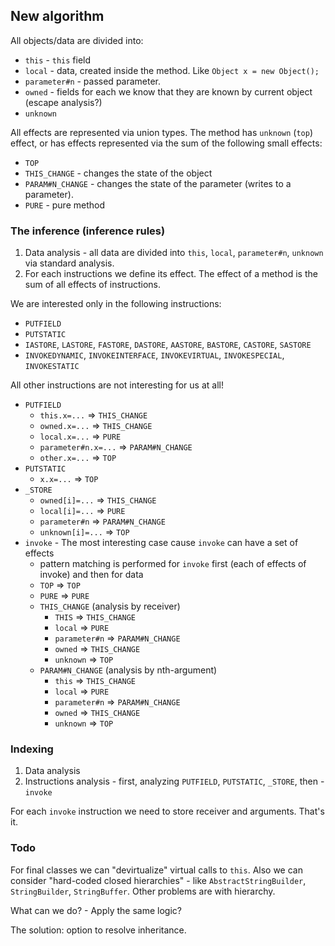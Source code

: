 ## New algorithm

All objects/data are divided into:

- `this` - `this` field
- `local` - data, created inside the method. Like `Object x = new Object();`
- `parameter#n` - passed parameter.
- `owned` - fields for each we know that they are known by current object (escape analysis?)
- `unknown`

All effects are represented via union types. 
The method has `unknown` (`top`) effect, or has effects represented via the sum of the following small effects:

- `TOP`
- `THIS_CHANGE` - changes the state of the object
- `PARAM#N_CHANGE` - changes the state of the parameter (writes to a parameter).
- `PURE` - pure method

### The inference (inference rules)

1. Data analysis - all data are divided into `this`, `local`, `parameter#n`, `unknown` via standard analysis.
2. For each instructions we define its effect. The effect of a method is the sum of all effects of instructions.

We are interested only in the following instructions:

- `PUTFIELD`
- `PUTSTATIC`
- `IASTORE`, `LASTORE`, `FASTORE`, `DASTORE`, `AASTORE`, `BASTORE`, `CASTORE`, `SASTORE`
- `INVOKEDYNAMIC`, `INVOKEINTERFACE`, `INVOKEVIRTUAL`, `INVOKESPECIAL`, `INVOKESTATIC`

All other instructions are not interesting for us at all!

- `PUTFIELD`
    - `this.x=...`        => `THIS_CHANGE`
    - `owned.x=...`       => `THIS_CHANGE`
    - `local.x=...`       => `PURE`
    - `parameter#n.x=...` => `PARAM#N_CHANGE`
    - `other.x=...`       => `TOP`
- `PUTSTATIC`
    - `x.x=...`           => `TOP`
- `_STORE`
    - `owned[i]=...`      => `THIS_CHANGE`
    - `local[i]=...`      => `PURE`
    - `parameter#n`       => `PARAM#N_CHANGE`
    - `unknown[i]=...`    => `TOP`
- `invoke` - The most interesting case cause `invoke` can have a set of effects
    - pattern matching is performed for `invoke` first (each of effects of invoke) and then for data
    - `TOP` => `TOP`
    - `PURE` => `PURE`
    - `THIS_CHANGE` (analysis by receiver)
        - `THIS` => `THIS_CHANGE`
        - `local` => `PURE`
        - `parameter#n` => `PARAM#N_CHANGE`
        - `owned` => `THIS_CHANGE`
        - `unknown` => `TOP`
    - `PARAM#N_CHANGE` (analysis by nth-argument)
        - `this` => `THIS_CHANGE`
        - `local` => `PURE`
        - `parameter#n` => `PARAM#N_CHANGE`
        - `owned` => `THIS_CHANGE`
        - `unknown` => `TOP`
        
### Indexing

1. Data analysis
2. Instructions analysis - first, analyzing `PUTFIELD`, `PUTSTATIC`, `_STORE`, then - `invoke`

For each `invoke` instruction we need to store receiver and arguments. That's it.

### Todo

For final classes we can "devirtualize" virtual calls to `this`.
Also we can consider "hard-coded closed hierarchies" - like `AbstractStringBuilder`, `StringBuilder`, `StringBuffer`.
Other problems are with hierarchy.

What can we do? - Apply the same logic?

The solution: option to resolve inheritance.
